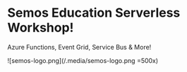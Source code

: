 # Semos Education Serverless Workshop!
Azure Functions, Event Grid, Service Bus &amp; More!

![semos-logo.png](/.media/semos-logo.png =500x)  